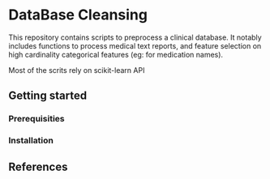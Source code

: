 # DataBase Cleansing

This repository contains scripts to preprocess a clinical database. It notably
includes functions to process medical text reports, and feature selection on 
high cardinality categorical features (eg: for medication names).

Most of the scrits rely on scikit-learn API


## Getting started

### Prerequisities


### Installation





## References


